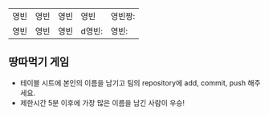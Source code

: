 <table>
      <tbody>
        <tr>
          <td>영빈</td>
          <td>영빈</td>
          <td>영빈</td>
          <td>영빈</td>
          <td>영빈짱:</td>
       </tr>
       <tr>
          <td>영빈</td>
          <td>영빈</td>
          <td>영빈</td>
          <td>d영빈:</td>
          <td>영빈:</td>
       </tr>
      </tbody>
</table>

## 땅따먹기 게임

- 테이블 시트에 본인의 이름을 남기고 팀의 repository에 add, commit, push 해주세요.
- 제한시간 5분 이후에 가장 많은 이름을 남긴 사람이 우승!
